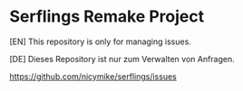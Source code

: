 # Serflings Remake Project

[EN] This repository is only for managing issues.

[DE] Dieses Repository ist nur zum Verwalten von Anfragen.

https://github.com/nicymike/serflings/issues
